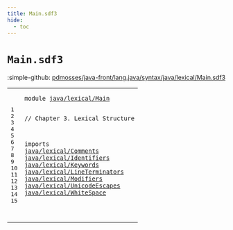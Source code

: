 ```yaml
---
title: Main.sdf3
hide:
  - toc
---
```


# `Main.sdf3`

:simple-github: [pdmosses/java-front/lang.java/syntax/java/lexical/Main.sdf3]

[pdmosses/java-front/lang.java/syntax/java/lexical/Main.sdf3]: https://github.com/pdmosses/java-front/blob/master/lang.java/syntax/java/lexical/Main.sdf3 "The source file on GitHub"

<div class="sdf3"><table class="highlighttable"><tbody><tr><td class="linenos"><div class="linenodiv"><pre><span></span>1
2
3
4
5
6
7
8
9
10
11
12
13
14
15
</pre></div></td>
<td class="code"><pre><code><span class="keyword">module</span> <a href="../../Main.sdf3#java/lexical/Main_147_164" id="java/lexical/Main_7_24" title="Referenced at ../../Main.sdf3 line 10">java/lexical/Main</a>

<span class="layout">// Chapter 3. Lexical Structure</span>

<span class="keyword">imports</span>
  <a href="../Comments.sdf3#java/lexical/Comments_7_28" id="java/lexical/Comments_69_90" title="Defined at ../Comments.sdf3 line 1">java/lexical/Comments</a>
  <a href="../Identifiers.sdf3#java/lexical/Identifiers_7_31" id="java/lexical/Identifiers_93_117" title="Defined at ../Identifiers.sdf3 line 1">java/lexical/Identifiers</a>
  <a href="../Keywords.sdf3#java/lexical/Keywords_7_28" id="java/lexical/Keywords_120_141" title="Defined at ../Keywords.sdf3 line 1">java/lexical/Keywords</a>
  <a href="../LineTerminators.sdf3#java/lexical/LineTerminators_7_35" id="java/lexical/LineTerminators_144_172" title="Defined at ../LineTerminators.sdf3 line 1">java/lexical/LineTerminators</a>
  <a href="../Modifiers.sdf3#java/lexical/Modifiers_7_29" id="java/lexical/Modifiers_175_197" title="Defined at ../Modifiers.sdf3 line 1">java/lexical/Modifiers</a>
  <a href="../UnicodeEscapes.sdf3#java/lexical/UnicodeEscapes_7_34" id="java/lexical/UnicodeEscapes_200_227" title="Defined at ../UnicodeEscapes.sdf3 line 1">java/lexical/UnicodeEscapes</a>
  <a href="../WhiteSpace.sdf3#java/lexical/WhiteSpace_7_30" id="java/lexical/WhiteSpace_230_253" title="Defined at ../WhiteSpace.sdf3 line 1">java/lexical/WhiteSpace</a>
  
  
  
</code></pre></td></tr></tbody></table></div>